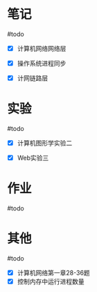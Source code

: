 # 笔记
#todo

- [x] 计算机网络网络层
- [x] 操作系统进程同步
- [x] 计网链路层


# 实验
#todo 
- [x] 计算机图形学实验二

- [x] Web实验三


# 作业
#todo 



# 其他
#todo 

- [x] 计算机网络第一章28-36题
- [x] 控制内存中运行进程数量
